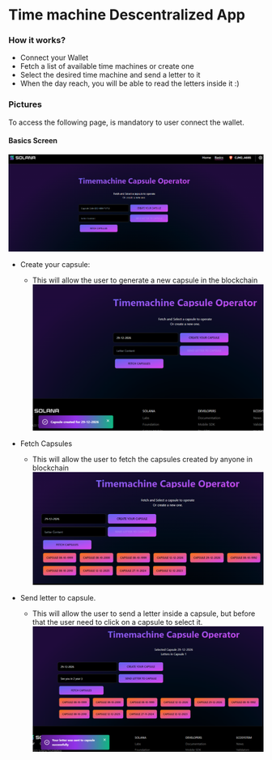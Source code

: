 # Time machine Descentralized App

### How it works?

- Connect your Wallet
- Fetch a list of available time machines or create one
- Select the desired time machine and send a letter to it
- When the day reach, you will be able to read the letters inside it :)

### Pictures
To access the following page, is mandatory to user connect the wallet. 
#### Basics Screen
![alt text]({DEC897F3-A89C-44F7-8F0B-2E7B04D324E3}.png)

- Create your capsule:
    - This will allow the user to generate a new capsule in the blockchain
![alt text]({801BA42F-76EB-47CD-BF8E-893F252227B4}.png)

- Fetch Capsules
    - This will allow the user to fetch the capsules created by anyone in blockchain
    ![alt text]({2FA4EB49-2DB0-4DF7-ACFA-8FCC0726F0C3}.png)

- Send letter to capsule.
    - This will allow the user to send a letter inside a capsule, but before that the user need to click on a capsule to select it.
    ![alt text]({9DEC7B1D-0BFD-4545-A336-83083B807429}.png)


